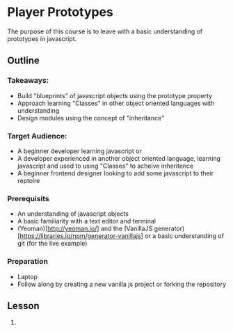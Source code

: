 Player Prototypes
=================

The purpose of this course is to leave with a basic understanding of prototypes
in javascript.


Outline
-------

### Takeaways:
* Build "blueprints" of javascript objects using the prototype property
* Approach learning "Classes" in other object oriented languages with understanding
* Design modules using the concept of "inheritance"

### Target Audience:
* A beginner developer learning javascript or
* A developer experienced in another object oriented language, learning javascript
and used to using "Classes" to acheive inheritence
* A beginner frontend designer looking to add some javascript to their reptoire

### Prerequisits
* An understanding of javascript objects
* A basic familiarity with a text editor and terminal
* (Yeoman)[http://yeoman.io/] and the (VanillaJS generator)[https://libraries.io/npm/generator-vanillajs] or a basic understanding of git (for the live example)


### Preparation
* Laptop
* Follow along by creating a new vanilla js project or forking the repository


Lesson
------

1. 


